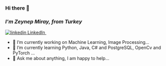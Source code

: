 ### Hi there 👋

### *I'm Zeynep Miray, from Turkey*
<p>
  <a href="https://www.linkedin.com/in/zeynep-miray-ertunç-445a83198/" rel="nofollow noreferrer">
    <img src="https://i.stack.imgur.com/gVE0j.png" alt="linkedin"> LinkedIn
  </a> &nbsp; 

- 🔭 I’m currently working on Machine Learning, Image Processing...
- 🌱 I’m currently learning Python, Java, C# and PostgreSQL, OpenCv and PyTorch ...
- 💬 Ask me about anything, I am happy to help...
